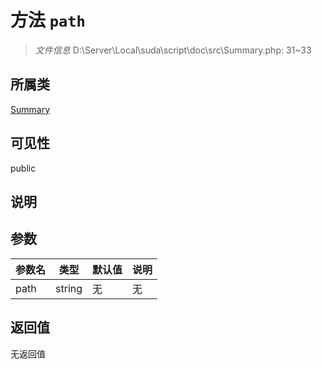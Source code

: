 # 方法 `path`

> *文件信息* D:\Server\Local\suda\script\doc\src\Summary.php: 31~33

## 所属类 

[Summary](../Summary.md)

## 可见性

public

## 说明



## 参数


| 参数名 | 类型 | 默认值 | 说明 |
|--------|-----|-------|-------|
| path |  string | 无 | 无 |



## 返回值

无返回值
